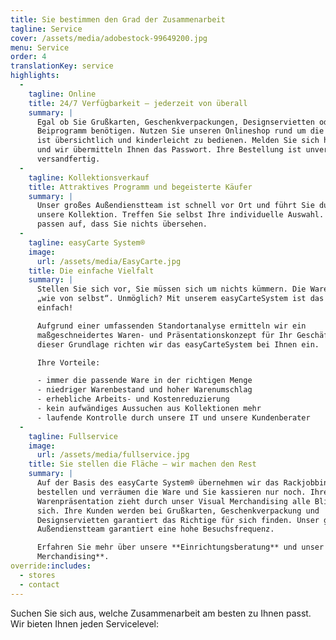 ```yaml
---
title: Sie bestimmen den Grad der Zusammenarbeit
tagline: Service
cover: /assets/media/adobestock-99649200.jpg
menu: Service
order: 4
translationKey: service
highlights:
  -
    tagline: Online
    title: 24/7 Verfügbarkeit – jederzeit von überall
    summary: |
      Egal ob Sie Grußkarten, Geschenkverpackungen, Designservietten oder unser
      Beiprogramm benötigen. Nutzen Sie unseren Onlineshop rund um die Uhr. Er
      ist übersichtlich und kinderleicht zu bedienen. Melden Sie sich hier an
      und wir übermitteln Ihnen das Passwort. Ihre Bestellung ist unverzüglich
      versandfertig.
  -
    tagline: Kollektionsverkauf
    title: Attraktives Programm und begeisterte Käufer
    summary: |
      Unser großes Außendienstteam ist schnell vor Ort und führt Sie durch
      unsere Kollektion. Treffen Sie selbst Ihre individuelle Auswahl. Wir
      passen auf, dass Sie nichts übersehen.
  -
    tagline: easyCarte System®
    image:
      url: /assets/media/EasyCarte.jpg
    title: Die einfache Vielfalt
    summary: |
      Stellen Sie sich vor, Sie müssen sich um nichts kümmern. Die Ware läuft
      „wie von selbst“. Unmöglich? Mit unserem easyCarteSystem ist das ganz
      einfach!

      Aufgrund einer umfassenden Standortanalyse ermitteln wir ein
      maßgeschneidertes Waren- und Präsentationskonzept für Ihr Geschäft. Auf
      dieser Grundlage richten wir das easyCarteSystem bei Ihnen ein.

      Ihre Vorteile:

      - immer die passende Ware in der richtigen Menge
      - niedriger Warenbestand und hoher Warenumschlag
      - erhebliche Arbeits- und Kostenreduzierung
      - kein aufwändiges Aussuchen aus Kollektionen mehr
      - laufende Kontrolle durch unsere IT und unsere Kundenberater
  -
    tagline: Fullservice
    image:
      url: /assets/media/fullservice.jpg
    title: Sie stellen die Fläche – wir machen den Rest
    summary: |
      Auf der Basis des easyCarte System® übernehmen wir das Rackjobbing. Wir
      bestellen und verräumen die Ware und Sie kassieren nur noch. Ihre
      Warenpräsentation zieht durch unser Visual Merchandising alle Blicke auf
      sich. Ihre Kunden werden bei Grußkarten, Geschenkverpackung und
      Designservietten garantiert das Richtige für sich finden. Unser großes
      Außendienstteam garantiert eine hohe Besuchsfrequenz.

      Erfahren Sie mehr über unsere **Einrichtungsberatung** und unser **Visual
      Merchandising**.
override:includes:
  - stores
  - contact
---
```

Suchen Sie sich aus, welche Zusammenarbeit am besten zu Ihnen passt. Wir bieten Ihnen jeden Servicelevel:
